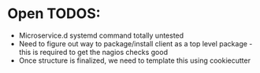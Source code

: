 # Open TODOS:

  - Microservice.d systemd command totally untested
  - Need to figure out way to package/install client as a top level package - this is required to get the nagios checks good
  - Once structure is finalized, we need to template this using cookiecutter